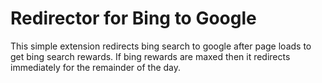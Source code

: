 Redirector for Bing to Google
=====================

This simple extension redirects bing search to google after page loads to get bing search rewards. If bing rewards are maxed then it redirects immediately for the remainder of the day.
